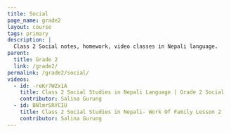 ```yaml
---
title: Social
page_name: grade2
layout: course
tags: primary
description: |
  Class 2 Social notes, homework, video classes in Nepali language.
parent:
  title: Grade 2
  link: /grade2/
permalink: /grade2/social/
videos:
  - id: -reKr7WZx1A
    title: Class 2 Social Studies in Nepali Language | Grade 2 Social
    contributor: Salina Gurung
  - id: BNlmrSRYCIU
    title: Class 2 Social Studies in Nepali- Work Of Family Lesson 2
    contributor: Salina Gurung
---
```

